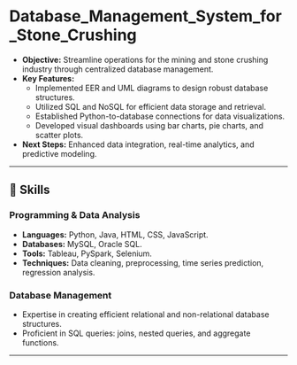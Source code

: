 # Database_Management_System_for_Stone_Crushing
 
- **Objective:** Streamline operations for the mining and stone crushing industry through centralized database management.
- **Key Features:**
  - Implemented EER and UML diagrams to design robust database structures.
  - Utilized SQL and NoSQL for efficient data storage and retrieval.
  - Established Python-to-database connections for data visualizations.
  - Developed visual dashboards using bar charts, pie charts, and scatter plots.
- **Next Steps:** Enhanced data integration, real-time analytics, and predictive modeling.
  
---

## 📜 Skills

### Programming & Data Analysis
- **Languages:** Python, Java, HTML, CSS, JavaScript.
- **Databases:** MySQL, Oracle SQL.
- **Tools:** Tableau, PySpark, Selenium.
- **Techniques:** Data cleaning, preprocessing, time series prediction, regression analysis.

### Database Management
- Expertise in creating efficient relational and non-relational database structures.
- Proficient in SQL queries: joins, nested queries, and aggregate functions.

---
